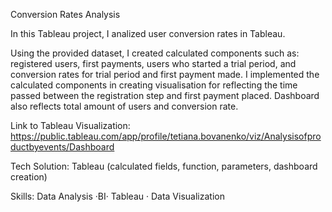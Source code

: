 Conversion Rates Analysis

In this Tableau project, I analized user conversion rates in Tableau.

Using the provided dataset, I created calculated components such as: registered users, first payments, users who started a trial period, and conversion rates for trial period and first payment made. I implemented the calculated components in creating visualisation for reflecting the time passed between the registration step and first payment placed. Dashboard also reflects total amount of users and conversion rate.

Link to Tableau Visualization: https://public.tableau.com/app/profile/tetiana.bovanenko/viz/Analysisofproductbyevents/Dashboard

Tech Solution:
Tableau (calculated fields, function, parameters, dashboard creation)

Skills:
Data Analysis ·BI· Tableau · Data Visualization
